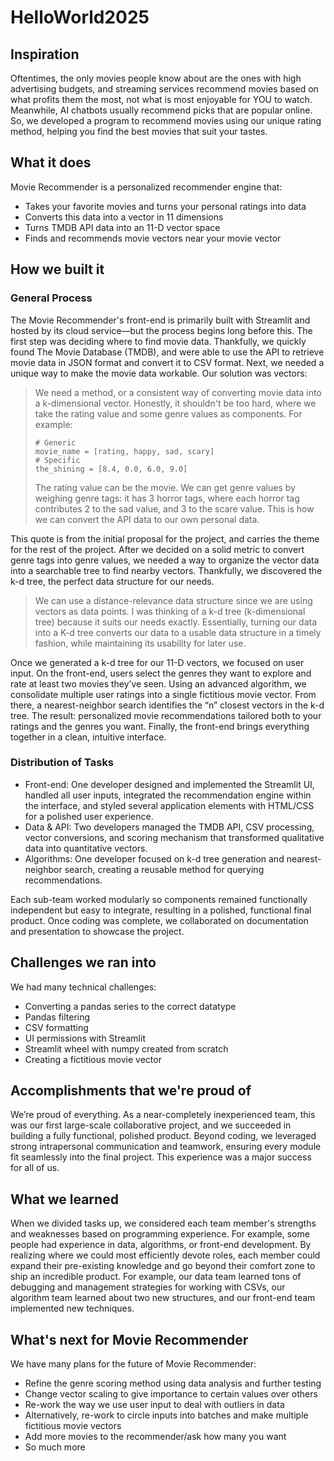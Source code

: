 ﻿# HelloWorld2025
## Inspiration
Oftentimes, the only movies people know about are the ones with high advertising budgets, and streaming services recommend movies based on what profits them the most, not what is most enjoyable for YOU to watch. Meanwhile, AI chatbots usually recommend picks that are popular online. So, we developed a program to recommend movies using our unique rating method, helping you find the best movies that suit your tastes.
## What it does
Movie Recommender is a personalized recommender engine that:
- Takes your favorite movies and turns your personal ratings into data 
- Converts this data into a vector in 11 dimensions
- Turns TMDB API data into an 11-D vector space
- Finds and recommends movie vectors near your movie vector

## How we built it
### General Process
The Movie Recommender's front-end is primarily built with Streamlit and hosted by its cloud service—but the process begins long before this. The first step was deciding where to find movie data. Thankfully, we quickly found The Movie Database (TMDB), and were able to use the API to retrieve movie data in JSON format and convert it to CSV format. Next, we needed a unique way to make the movie data workable. Our solution was vectors:
> We need a method, or a consistent way of converting movie data into a k-dimensional vector. Honestly, it shouldn't be too hard, where we take the rating value and some genre values as components. For example:
>
>     # Generic
>     movie_name = [rating, happy, sad, scary]
>     # Specific
>     the_shining = [8.4, 0.0, 6.0, 9.0]
>
> The rating value can be the movie. We can get genre values by weighing genre tags: it has 3 horror tags, where each horror tag contributes 2 to the sad value, and 3 to the scare value. This is how we can convert the API data to our own personal data.

This quote is from the initial proposal for the project, and carries the theme for the rest of the project.
After we decided on a solid metric to convert genre tags into genre values, we needed a way to organize the vector data into a searchable tree to find nearby vectors. Thankfully, we discovered the k-d tree, the perfect data structure for our needs. 
> We can use a distance-relevance data structure since we are using vectors as data points. I was thinking of a k-d tree (k-dimensional tree) because it suits our needs exactly. Essentially, turning our data into a K-d tree converts our data to a usable data structure in a timely fashion, while maintaining its usability for later use.

Once we generated a k-d tree for our 11-D vectors, we focused on user input. On the front-end, users select the genres they want to explore and rate at least two movies they’ve seen. Using an advanced algorithm, we consolidate multiple user ratings into a single fictitious movie vector. From there, a nearest-neighbor search identifies the “n” closest vectors in the k-d tree. The result: personalized movie recommendations tailored both to your ratings and the genres you want. Finally, the front-end brings everything together in a clean, intuitive interface.
### Distribution of Tasks
- Front-end: One developer designed and implemented the Streamlit UI, handled all user inputs, integrated the recommendation engine within the interface, and styled several application elements with HTML/CSS for a polished user experience.
- Data & API: Two developers managed the TMDB API, CSV processing, vector conversions, and scoring mechanism that transformed qualitative data into quantitative vectors.
- Algorithms: One developer focused on k-d tree generation and nearest-neighbor search, creating a reusable method for querying recommendations.

Each sub-team worked modularly so components remained functionally independent but easy to integrate, resulting in a polished, functional final product. Once coding was complete, we collaborated on documentation and presentation to showcase the project.
## Challenges we ran into
We had many technical challenges:
- Converting a pandas series to the correct datatype
- Pandas filtering
- CSV formatting
- UI permissions with Streamlit
- Streamlit wheel with numpy created from scratch
- Creating a fictitious movie vector

## Accomplishments that we're proud of
We’re proud of everything. As a near-completely inexperienced team, this was our first large-scale collaborative project, and we succeeded in building a fully functional, polished product. Beyond coding, we leveraged strong intrapersonal communication and teamwork, ensuring every module fit seamlessly into the final project. This experience was a major success for all of us.
## What we learned
When we divided tasks up, we considered each team member's strengths and weaknesses based on programming experience. For example, some people had experience in data, algorithms, or front-end development. By realizing where we could most efficiently devote roles, each member could expand their pre-existing knowledge and go beyond their comfort zone to ship an incredible product. 
For example, our data team learned tons of debugging and management strategies for working with CSVs, our algorithm team learned about two new structures, and our front-end team implemented new techniques.
## What's next for Movie Recommender
We have many plans for the future of Movie Recommender:
- Refine the genre scoring method using data analysis and further testing
- Change vector scaling to give importance to certain values over others
- Re-work the way we use user input to deal with outliers in data
- Alternatively, re-work to circle inputs into batches and make multiple fictitious movie vectors
- Add more movies to the recommender/ask how many you want
- So much more
